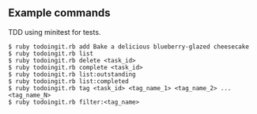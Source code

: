 Example commands
----------------
TDD using minitest for tests.

```
$ ruby todoingit.rb add Bake a delicious blueberry-glazed cheesecake
$ ruby todoingit.rb list
$ ruby todoingit.rb delete <task_id>
$ ruby todoingit.rb complete <task_id>
$ ruby todoingit.rb list:outstanding
$ ruby todoingit.rb list:completed
$ ruby todoingit.rb tag <task_id> <tag_name_1> <tag_name_2> ... <tag_name_N>
$ ruby todoingit.rb filter:<tag_name>
```